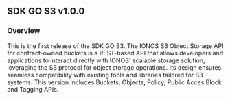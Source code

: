 ## SDK GO S3 v1.0.0

### Overview
This is the first release of the SDK GO S3. The IONOS S3 Object Storage API for contract-owned buckets is a REST-based API that allows developers and applications to interact directly with IONOS' scalable storage solution, leveraging the S3 protocol for object storage operations. Its design ensures seamless compatibility with existing tools and libraries tailored for S3 systems.
This version includes Buckets, Objects, Policy, Public Acces Block and Tagging APIs.
